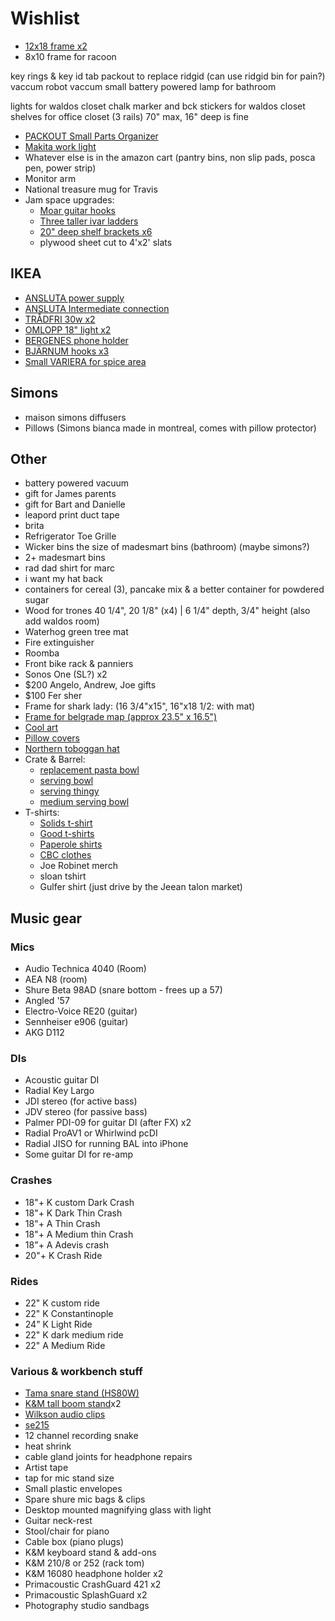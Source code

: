 # Wishlist

- [12x18 frame x2](https://www.amazon.ca/MCS-Industries-63789-Woodgrain-Gallery/dp/B08179KW34/)
- 8x10 frame for racoon

key rings & key id tab
packout to replace ridgid (can use ridgid bin for pain?)
vaccum
robot vaccum
small battery powered lamp for bathroom

lights for waldos closet
chalk marker and bck stickers for waldos closet
shelves for office closet (3 rails) 70" max, 16" deep is fine



- [PACKOUT Small Parts Organizer](https://www.homedepot.ca/product/milwaukee-tool-packout-5-compartment-small-parts-organizer/1001110550)
- [Makita work light](https://www.amazon.ca/Makita-DML806-14-4-18V-Flashlight/dp/B010SV3PX4/)
- Whatever else is in the amazon cart (pantry bins, non slip pads, posca pen, power strip)
- Monitor arm
- National treasure mug for Travis
- Jam space upgrades:
  - [Moar guitar hooks](https://www.amazon.ca/Guitar-Ohuhu-Electric-Acoustic-Ukulele/dp/B07ZCJ2XD2/)
  - [Three taller ivar ladders](https://www.ikea.com/ca/en/p/ivar-side-unit-87489409/)
  - [20" deep shelf brackets x6](https://www.homedepot.ca/product/everbilt-20-inch-heavy-duty-bracket-in-white/1000676069)
  - plywood sheet cut to 4'x2' slats

## IKEA

- [ANSLUTA power supply](https://www.ikea.com/ca/en/p/ansluta-power-supply-cord-30121411/)
- [ANSLUTA Intermediate connection](https://www.ikea.com/ca/en/p/ansluta-intermediate-connection-cord-60119925/)
- [TRÅDFRI 30w x2](https://www.ikea.com/ca/en/p/tradfri-driver-for-wireless-control-gray-60342661/)
- [OMLOPP 18" light x2](https://www.ikea.com/ca/en/p/omlopp-led-countertop-light-white-40430362/)
- [BERGENES phone holder](https://www.ikea.com/ca/en/p/bergenes-holder-for-mobile-phone-tablet-bamboo-10457999/)
- [BJÄRNUM hooks x3](https://www.ikea.com/ca/en/p/bjaernum-hook-aluminum-40152591/)
- [Small VARIERA for spice area](https://www.ikea.com/ca/en/p/variera-shelf-insert-white-80136622/)

## Simons

- maison simons diffusers
- Pillows (Simons bianca made in montreal, comes with pillow protector)

## Other

- battery powered vacuum
- gift for James parents
- gift for Bart and Danielle
- leapord print duct tape
- brita
- Refrigerator Toe Grille
- Wicker bins the size of madesmart bins (bathroom) (maybe simons?)
- 2+ madesmart bins
- rad dad shirt for marc
- i want my hat back
- containers for cereal (3), pancake mix & a better container for powdered sugar
- Wood for trones  40 1/4", 20 1/8" (x4) | 6 1/4" depth, 3/4" height (also add waldos room)
- Waterhog green tree mat
- Fire extinguisher
- Roomba
- Front bike rack & panniers
- Sonos One (SL?) x2
- $200 Angelo, Andrew, Joe gifts
- $100 Fer sher
- Frame for shark lady: (16 3/4"x15", 16"x18 1/2: with mat)
- [Frame for belgrade map (approx 23.5" x 16.5")](https://www.arttoframe.com/23x15-Satin-White-Frame-picture-frame/FRBW26074?page_type=E)
- [Cool art](https://www.concealed-art.com/nes-art)
- [Pillow covers](https://deijistudios.com/collections/linen-duvet-sets)
- [Northern toboggan hat](https://northerntoboggan.com/products/toboggan-trucker-hat)
- Crate & Barrel:
  - [replacement pasta bowl](https://www.crateandbarrel.com/marin-matte-black-low-pasta-bowl/s467282)
  - [serving bowl](https://www.crateandbarrel.com/oven-to-table-serving-bowl-with-trivet/s441270)
  - [serving thingy](https://www.crateandbarrel.com/oven-to-table-two-part-dish-with-trivet/s244757)
  - [medium serving bowl](https://www.crateandbarrel.com/carson-medium-acacia-serving-bowl/s515602)
- T-shirts:
  - [Solids t-shirt](https://solids.bandcamp.com/merch)
  - [Good t-shirts](https://us.kowtowclothing.com/)
  - [Paperole shirts](https://www.paperole.com/)
  - [CBC clothes](https://retrokid.ca/collections/cbc-retro)
  - Joe Robinet merch
  - sloan tshirt
  - Gulfer shirt (just drive by the Jeean talon market)

## Music gear

### Mics

- Audio Technica 4040 (Room)
- AEA N8 (room)
- Shure Beta 98AD (snare bottom - frees up a 57)
- Angled '57
- Electro-Voice RE20 (guitar)
- Sennheiser e906 (guitar)
- AKG D112

### DIs

- Acoustic guitar DI
- Radial Key Largo
- JDI stereo (for active bass)
- JDV stereo (for passive bass)
- Palmer PDI-09 for guitar DI (after FX) x2
- Radial ProAV1 or Whirlwind pcDI
- Radial JISO for running BAL into iPhone
- Some guitar DI for re-amp

### Crashes

- 18"+ K custom Dark Crash
- 18"+ K Dark Thin Crash
- 18"+ A Thin Crash
- 18"+ A Medium thin Crash
- 18"+ A Adevis crash
- 20"+ K Crash Ride

### Rides

- 22" K custom ride
- 22" K Constantinople
- 24" K Light Ride
- 22" K dark medium ride
- 22" A Medium Ride

### Various & workbench stuff

- [Tama snare stand (HS80W)](https://www.timpano-percussion.com/us/pied-de-caisse-claire-tama-roadpro-hs80w.html?id=43102689)
- [K&M tall boom stand](http://www.economik.com/km/21021-black/)x2
- [Wilkson audio clips](https://www.soundonsound.com/reviews/wilkinson-audio-mic-clips)
- [se215](https://www.shure.com/en-US/products/earphones/se215)
- 12 channel recording snake
- heat shrink
- cable gland joints for headphone repairs
- Artist tape
- tap for mic stand size
- Small plastic envelopes
- Spare shure mic bags & clips
- Desktop mounted magnifying glass with light
- Guitar neck-rest
- Stool/chair for piano
- Cable box (piano plugs)
- K&M keyboard stand & add-ons
- K&M 210/8 or 252 (rack tom)
- K&M 16080 headphone holder x2
- Primacoustic CrashGuard 421 x2
- Primacoustic SplashGuard x2
- Photography studio sandbags
